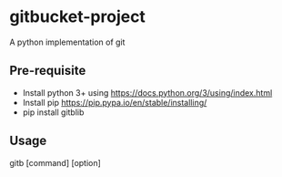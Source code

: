 # gitbucket-project
A python implementation of git

## Pre-requisite
- Install python 3+ using https://docs.python.org/3/using/index.html
- Install pip https://pip.pypa.io/en/stable/installing/
- pip install gitblib

## Usage
gitb [command] [option]
